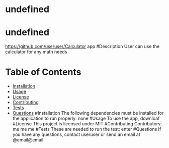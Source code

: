 # undefined

  # undefined
  https://github.com/useruser/Calculator app
  #Description
  User can use the calculator for any math needs
  # Table of Contents
* [Installation](#installation)
* [Usage](#usage)
* [License](#license)
* [Contributing](#contributing)
* [Tests](#tests)
* [Questions](#questions)
  #Installation
  The following dependencies must be installed for the application to run properly: none
  #Usage
  To use the app, downloaf
  #License
  This project is licensed under MIT
  #Contributing
  Contributors: me me me
  #Tests
  These are needed to run the test: enter
  #Questions
  If you have any questions, contact useruser or send an email at @email@email
